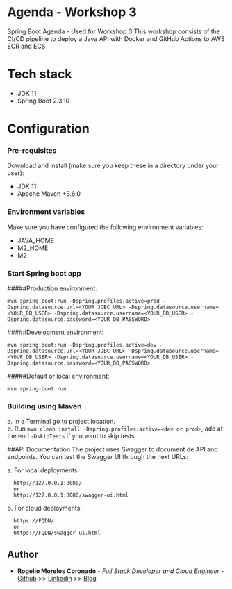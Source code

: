 # Agenda - Workshop 3

Spring Boot Agenda - Used for Workshop 3
This workshop consists of the CI/CD pipeline to deploy a Java API with Docker and GitHub Actions to AWS ECR and ECS
<br>

# Tech stack
- JDK 11
- Spring Boot 2.3.10

# Configuration

### Pre-requisites

Download and install (make sure you keep these in a directory under your user):
 - JDK 11
 - Apache Maven +3.6.0

### Environment variables

Make sure you have configured the following environment variables:
- JAVA_HOME
- M2_HOME
- M2

### Start Spring boot app
  
  #####Production environment:
  ```
  mvn spring-boot:run -Dspring.profiles.active=prod -Dspring.datasource.url=<YOUR_JDBC_URL> -Dspring.datasource.username=<YOUR_DB_USER> -Dspring.datasource.username=<YOUR_DB_USER> -Dspring.datasource.password=<YOUR_DB_PASSWORD>
 ```
  #####Development environment:
   ```
  mvn spring-boot:run -Dspring.profiles.active=dev -Dspring.datasource.url=<YOUR_JDBC_URL> -Dspring.datasource.username=<YOUR_DB_USER> -Dspring.datasource.username=<YOUR_DB_USER> -Dspring.datasource.password=<YOUR_DB_PASSWORD>
 ```
#####Default or local environment:
   ```
  mvn spring-boot:run
 ```

### Building using Maven

a. In a Terminal go to project location.<br>
b. Run `mvn clean install -Dspring.profiles.active=<dev or prod>`, add at the end `-DskipTests` if you want to skip tests.

##API Documentation
The project uses Swagger to document de API and endpoints. You can test the Swagger UI through the next URLs:

a. For local deployments:
```
  http://127.0.0.1:8080/
  or
  http://127.0.0.1:8080/swagger-ui.html
 ```
 
b. For cloud deployments:
```
  https://FQDN/
  or
  https://FQDN/swagger-ui.html
 ```
 
 
 ## Author
 * **Rogelio Morelos Coronado** - *Full Stack Developer and Cloud Engineer* - [Github](https://github.com/rogeliomorelos) >> [Linkedin](https://www.linkedin.com/in/rogelio-morelos/) >> [Blog](https://devops4fun.io/)

